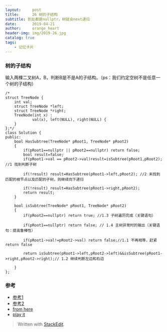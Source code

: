 ```yaml
---
layout:     post
title:      26 树的子结构
subtitle: 到处都是nullptr，树就会next递归
date:       2019-04-21
author:     orange_heart
header-img: img/2019-26.jpg
catalog: true
tags:
    - 记忆卡片
---
```


### 树的子结构

输入两棵二叉树A，B，判断B是不是A的子结构。（ps：我们约定空树不是任意一个树的子结构）

```objc
/*
struct TreeNode {
	int val;
	struct TreeNode *left;
	struct TreeNode *right;
	TreeNode(int x) :
			val(x), left(NULL), right(NULL) {
	}
};*/
class Solution {
public:
    bool HasSubtree(TreeNode* pRoot1, TreeNode* pRoot2)
    {
        if(pRoot1==nullptr || pRoot2==nullptr) return false;
        bool result=false;
        if(pRoot1->val == pRoot2->val)result=isSubtree(pRoot1,pRoot2); //1 找到判断子树  
        
        if(!result) result=HasSubtree(pRoot1->left,pRoot2); //2 未找到匹配的根节点以及匹配的子树，则继续向下递归  
        
        if(!result) result=HasSubtree(pRoot1->right,pRoot2);
        return result;
    }
     
    bool isSubtree(TreeNode* pRoot1, TreeNode* pRoot2)
    {
        if(pRoot2==nullptr) return true; //1.3 子树遍历完成（关键语句）  
        
        if(pRoot1==nullptr) return false; // 1.4 主树异常时的输出（关键语句：提高鲁棒性）  
        
        if(pRoot1->val!=pRoot2->val) return false;//1.1 不再相等，赶紧return false 
        
        return isSubtree(pRoot1->left,pRoot2->left)&&isSubtree(pRoot1->right,pRoot2->right);// 1.2 继续判断左边和右边  
        
    }
};
```
### 参考

- [参考1](https://github.com/zhedahht/CodingInterviewChinese2)
- [参考2](https://github.com/gatieme/CodingInterviews)
- [from here](https://www.nowcoder.com/profile/586107370/codeBookDetail?submissionId=40515602)
- [play it](https://www.nowcoder.com/practice/6e196c44c7004d15b1610b9afca8bd88?tpId=13&tqId=11170&tPage=1&rp=1&ru=/ta/coding-interviews&qru=/ta/coding-interviews/question-ranking)



> Written with [StackEdit](https://stackedit.io/).

<head>
    <script src="https://cdn.mathjax.org/mathjax/latest/MathJax.js?config=TeX-AMS-MML_HTMLorMML" type="text/javascript"></script>
    <script type="text/x-mathjax-config">
        MathJax.Hub.Config({
            tex2jax: {
            skipTags: ['script', 'noscript', 'style', 'textarea', 'pre'],
            inlineMath: [['$','$']]
            }
        });
    </script>
</head>
<!--stackedit_data:
eyJoaXN0b3J5IjpbMTY1MDkxNTk4LDE3OTIxNjUzMjAsLTE0ND
gwMDY1MDcsMjA3MTk4NDM3NCwtMTEzNjk1NzA5NywtMTU4MDQw
MzAyLC02MzYzMDM3MjJdfQ==
-->